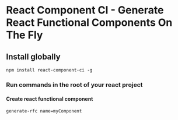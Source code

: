 # React Component CI - Generate React Functional Components On The Fly

## Install globally
```shell
npm install react-component-ci -g
```

### Run commands in the root of your react project

#### Create react functional component
```shell
generate-rfc name=myComponent
```

